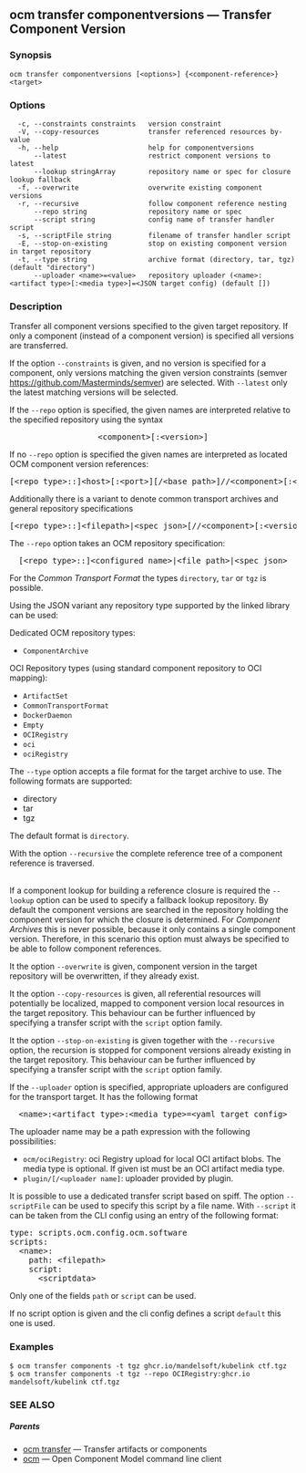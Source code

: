 ## ocm transfer componentversions &mdash; Transfer Component Version

### Synopsis

```
ocm transfer componentversions [<options>] {<component-reference>} <target>
```

### Options

```
  -c, --constraints constraints   version constraint
  -V, --copy-resources            transfer referenced resources by-value
  -h, --help                      help for componentversions
      --latest                    restrict component versions to latest
      --lookup stringArray        repository name or spec for closure lookup fallback
  -f, --overwrite                 overwrite existing component versions
  -r, --recursive                 follow component reference nesting
      --repo string               repository name or spec
      --script string             config name of transfer handler script
  -s, --scriptFile string         filename of transfer handler script
  -E, --stop-on-existing          stop on existing component version in target repository
  -t, --type string               archive format (directory, tar, tgz) (default "directory")
      --uploader <name>=<value>   repository uploader (<name>:<artifact type>[:<media type>]=<JSON target config) (default [])
```

### Description


Transfer all component versions specified to the given target repository.
If only a component (instead of a component version) is specified all versions
are transferred.


If the option <code>--constraints</code> is given, and no version is specified for a component, only versions matching
the given version constraints (semver https://github.com/Masterminds/semver) are selected. With <code>--latest</code> only
the latest matching versions will be selected.


If the <code>--repo</code> option is specified, the given names are interpreted
relative to the specified repository using the syntax

<center>
    <pre>&lt;component>[:&lt;version>]</pre>
</center>

If no <code>--repo</code> option is specified the given names are interpreted 
as located OCM component version references:

<center>
    <pre>[&lt;repo type>::]&lt;host>[:&lt;port>][/&lt;base path>]//&lt;component>[:&lt;version>]</pre>
</center>

Additionally there is a variant to denote common transport archives
and general repository specifications

<center>
    <pre>[&lt;repo type>::]&lt;filepath>|&lt;spec json>[//&lt;component>[:&lt;version>]]</pre>
</center>

The <code>--repo</code> option takes an OCM repository specification:

<center>
    <pre>[&lt;repo type>::]&lt;configured name>|&lt;file path>|&lt;spec json></pre>
</center>

For the *Common Transport Format* the types <code>directory</code>,
<code>tar</code> or <code>tgz</code> is possible.

Using the JSON variant any repository type supported by the 
linked library can be used:

Dedicated OCM repository types:
- `ComponentArchive`

OCI Repository types (using standard component repository to OCI mapping):
- `ArtifactSet`
- `CommonTransportFormat`
- `DockerDaemon`
- `Empty`
- `OCIRegistry`
- `oci`
- `ociRegistry`


The <code>--type</code> option accepts a file format for the
target archive to use. The following formats are supported:
- directory
- tar
- tgz

The default format is <code>directory</code>.


With the option <code>--recursive</code> the complete reference tree of a component reference is traversed.

\
If a component lookup for building a reference closure is required
the <code>--lookup</code>  option can be used to specify a fallback
lookup repository. By default the component versions are searched in
the repository holding the component version for which the closure is
determined. For *Component Archives* this is never possible, because
it only contains a single component version. Therefore, in this scenario
this option must always be specified to be able to follow component
references.


It the option <code>--overwrite</code> is given, component version in the
target repository will be overwritten, if they already exist.


It the option <code>--copy-resources</code> is given, all referential 
resources will potentially be localized, mapped to component version local
resources in the target repository.
This behaviour can be further influenced by specifying a transfer script
with the <code>script</code> option family.


It the option <code>--stop-on-existing</code> is given together with the <code>--recursive</code>
option, the recursion is stopped for component versions already existing in the 
target repository. This behaviour can be further influenced by specifying a transfer script
with the <code>script</code> option family.


If the <code>--uploader</code> option is specified, appropriate uploaders
are configured for the transport target. It has the following format

<center>
    <pre>&lt;name>:&lt;artifact type>:&lt;media type>=&lt;yaml target config></pre>
</center>

The uploader name may be a path expression with the following possibilities:
- <code>ocm/ociRegistry</code>: oci Registry upload for local OCI artifact blobs.
  The media type is optional. If given ist must be an OCI artifact media type.
- <code>plugin/<plugin name>[/<uploader name]</code>: uploader provided by plugin.


It is possible to use a dedicated transfer script based on spiff.
The option <code>--scriptFile</code> can be used to specify this script
by a file name. With <code>--script</code> it can be taken from the 
CLI config using an entry of the following format:

<pre>
type: scripts.ocm.config.ocm.software
scripts:
  &lt;name>: 
    path: &lt;filepath> 
    script:
      &lt;scriptdata>
</pre>

Only one of the fields <code>path</code> or <code>script</code> can be used.

If no script option is given and the cli config defines a script <code>default</code>
this one is used.


### Examples

```
$ ocm transfer components -t tgz ghcr.io/mandelsoft/kubelink ctf.tgz
$ ocm transfer components -t tgz --repo OCIRegistry:ghcr.io mandelsoft/kubelink ctf.tgz
```

### SEE ALSO

##### Parents

* [ocm transfer](ocm_transfer.md)	 &mdash; Transfer artifacts or components
* [ocm](ocm.md)	 &mdash; Open Component Model command line client

